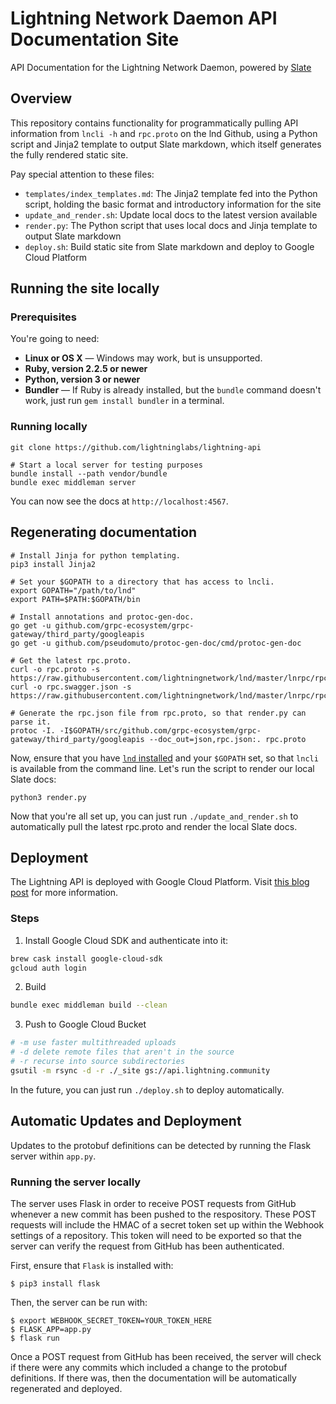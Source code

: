 # Lightning Network Daemon API Documentation Site
API Documentation for the Lightning Network Daemon, powered by
[Slate](https://github.com/lord/slate)

## Overview

This repository contains functionality for programmatically pulling API
information from `lncli -h` and `rpc.proto` on the lnd Github, using a Python
script and Jinja2 template to output Slate markdown, which itself generates the
fully rendered static site. 

Pay special attention to these files:
- `templates/index_templates.md`: The Jinja2 template fed into the Python
  script, holding the basic format and introductory information for the site
- `update_and_render.sh`: Update local docs to the latest version available
- `render.py`: The Python script that uses local docs and Jinja template to
  output Slate markdown
- `deploy.sh`: Build static site from Slate markdown and deploy to Google Cloud
  Platform

## Running the site locally

### Prerequisites

You're going to need:

 - **Linux or OS X** — Windows may work, but is unsupported.
 - **Ruby, version 2.2.5 or newer**
 - **Python, version 3 or newer**
 - **Bundler** — If Ruby is already installed, but the `bundle` command doesn't work, just run `gem install bundler` in a terminal.

### Running locally

```shell
git clone https://github.com/lightninglabs/lightning-api

# Start a local server for testing purposes
bundle install --path vendor/bundle
bundle exec middleman server
```

You can now see the docs at `http://localhost:4567`.

## Regenerating documentation

```shell
# Install Jinja for python templating.
pip3 install Jinja2

# Set your $GOPATH to a directory that has access to lncli.
export GOPATH="/path/to/lnd"
export PATH=$PATH:$GOPATH/bin

# Install annotations and protoc-gen-doc.
go get -u github.com/grpc-ecosystem/grpc-gateway/third_party/googleapis
go get -u github.com/pseudomuto/protoc-gen-doc/cmd/protoc-gen-doc

# Get the latest rpc.proto.
curl -o rpc.proto -s https://raw.githubusercontent.com/lightningnetwork/lnd/master/lnrpc/rpc.proto
curl -o rpc.swagger.json -s https://raw.githubusercontent.com/lightningnetwork/lnd/master/lnrpc/rpc.swagger.json

# Generate the rpc.json file from rpc.proto, so that render.py can parse it.
protoc -I. -I$GOPATH/src/github.com/grpc-ecosystem/grpc-gateway/third_party/googleapis --doc_out=json,rpc.json:. rpc.proto
```

Now, ensure that you have [`lnd` installed](http://http://dev.lightning.community/installation/)
and your `$GOPATH` set, so that `lncli` is available from the command line.
Let's run the script to render our local Slate docs:
```shell
python3 render.py
```

Now that you're all set up, you can just run `./update_and_render.sh` to
automatically pull the latest rpc.proto and render the local Slate docs.

## Deployment

The Lightning API is deployed with Google Cloud Platform. Visit [this blog
post](https://little418.com/2015/07/jekyll-google-cloud-storage.html) for more
information.

### Steps

1. Install Google Cloud SDK and authenticate into it:
```bash
brew cask install google-cloud-sdk
gcloud auth login
```

2. Build
```bash
bundle exec middleman build --clean
```

3. Push to Google Cloud Bucket
```bash
# -m use faster multithreaded uploads
# -d delete remote files that aren't in the source
# -r recurse into source subdirectories
gsutil -m rsync -d -r ./_site gs://api.lightning.community
```

In the future, you can just run `./deploy.sh` to deploy automatically.

## Automatic Updates and Deployment

Updates to the protobuf definitions can be detected by running the Flask server
within `app.py`.

### Running the server locally

The server uses Flask in order to receive POST requests from GitHub whenever a
new commit has been pushed to the respository. These POST requests will include
the HMAC of a secret token set up within the Webhook settings of a repository.
This token will need to be exported so that the server can verify the request
from GitHub has been authenticated.

First, ensure that `Flask` is installed with:
```shell
$ pip3 install flask
```

Then, the server can be run with:

```shell
$ export WEBHOOK_SECRET_TOKEN=YOUR_TOKEN_HERE
$ FLASK_APP=app.py
$ flask run
```

Once a POST request from GitHub has been received, the server will check if
there were any commits which included a change to the protobuf definitions. If
there was, then the documentation will be automatically regenerated and
deployed.

